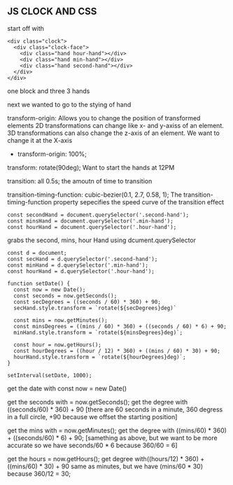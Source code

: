 ## JS CLOCK AND CSS

start off with 

```
<div class="clock">
  <div class="clock-face">
    <div class="hand hour-hand"></div>
    <div class="hand min-hand"></div>
    <div class="hand second-hand"></div>
  </div>
</div>
```

one block and three 3 hands

next we wanted to go to the stying of hand

transform-origin:
Allows you to change the position of transformed elements
2D transformations can change like x- and y-axiss of an element. 3D transformations can also change the z-axis of an element.
We want to change it at the X-axis
- transform-origin: 100%;

transform: rotate(90deg);
Want to start the hands at 12PM

transition: all 0.5s;
the amoutn of time to transition

transition-timing-function: cubic-bezier(0.1, 2.7, 0.58, 1);
The transition-timing-function property sepecifies the speed curve of the transition effect

```
const secondHand = document.querySelector('.second-hand');
const minsHand = document.querySelector('.min-hand');
const hourHand = document.querySelector('.hour-hand');
```

grabs the second, mins, hour Hand using dcument.querySelector

```
const d = document;
const secHand = d.querySelector('.second-hand');
const minHand = d.querySelector('.min-hand');
const hourHand = d.querySelector('.hour-hand');

function setDate() {
  const now = new Date();
  const seconds = now.getSeconds();
  const secDegrees = ((seconds / 60) * 360) + 90;
  secHand.style.transform = `rotate(${secDegrees}deg)`
  
  const mins = now.getMinutes();
  const minsDegrees = ((mins / 60) * 360) + ((seconds / 60) * 6) + 90;
  minHand.style.transform = `rotate(${minsDegrees}deg)`;

  const hour = now.getHours();
  const hourDegrees = ((hour / 12) * 360) + ((mins / 60) * 30) + 90;
  hourHand.style.transform = `rotate(${hourDegrees}deg)`;
}

setInterval(setDate, 1000);

```
get the date with const now = new Date()

get the seconds with = now.getSeconds();
get the degree with ((seconds/60) * 360) + 90
[there are 60 seconds in a minute, 360 degress in a full circle, +90 because we offset the starting position]

get the mins with = now.getMinutes();
get the degree with ((mins/60) * 360) + ((seconds/60) * 6) + 90;
[samething as above, but we want to be more accurate so we have seconds/60 * 6 because 360/60 = 6]

get the hours = now.getHours();
get degree with((hours/12) * 360) + ((mins/60) * 30) + 90
same as minutes, but we have (mins/60 * 30) because 360/12 = 30;